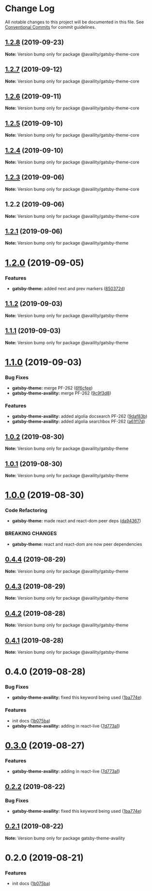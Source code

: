 # Change Log

All notable changes to this project will be documented in this file.
See [Conventional Commits](https://conventionalcommits.org) for commit guidelines.

## [1.2.8](https://github.com/availity/gatsby-theme-availity/compare/@availity/gatsby-theme-core@1.2.7...@availity/gatsby-theme-core@1.2.8) (2019-09-23)

**Note:** Version bump only for package @availity/gatsby-theme-core





## [1.2.7](https://github.com/availity/gatsby-theme-availity/compare/@availity/gatsby-theme-core@1.2.6...@availity/gatsby-theme-core@1.2.7) (2019-09-12)

**Note:** Version bump only for package @availity/gatsby-theme-core





## [1.2.6](https://github.com/availity/gatsby-theme-availity/compare/@availity/gatsby-theme-core@1.2.5...@availity/gatsby-theme-core@1.2.6) (2019-09-11)

**Note:** Version bump only for package @availity/gatsby-theme-core





## [1.2.5](https://github.com/availity/gatsby-theme-availity/compare/@availity/gatsby-theme-core@1.2.4...@availity/gatsby-theme-core@1.2.5) (2019-09-10)

**Note:** Version bump only for package @availity/gatsby-theme-core





## [1.2.4](https://github.com/availity/gatsby-theme-availity/compare/@availity/gatsby-theme-core@1.2.3...@availity/gatsby-theme-core@1.2.4) (2019-09-10)

**Note:** Version bump only for package @availity/gatsby-theme-core





## [1.2.3](https://github.com/availity/gatsby-theme-availity/compare/@availity/gatsby-theme-core@1.2.2...@availity/gatsby-theme-core@1.2.3) (2019-09-06)

**Note:** Version bump only for package @availity/gatsby-theme-core





## 1.2.2 (2019-09-06)

**Note:** Version bump only for package @availity/gatsby-theme-core





## [1.2.1](https://github.com/availity/gatsby-theme-availity/compare/@availity/gatsby-theme@1.2.0...@availity/gatsby-theme@1.2.1) (2019-09-06)

**Note:** Version bump only for package @availity/gatsby-theme





# [1.2.0](https://github.com/availity/gatsby-theme-availity/compare/@availity/gatsby-theme@1.1.2...@availity/gatsby-theme@1.2.0) (2019-09-05)

### Features

- **gatsby-theme:** added next and prev markers ([850372d](https://github.com/availity/gatsby-theme-availity/commit/850372d))

## [1.1.2](https://github.com/availity/gatsby-theme-availity/compare/@availity/gatsby-theme@1.1.1...@availity/gatsby-theme@1.1.2) (2019-09-03)

**Note:** Version bump only for package @availity/gatsby-theme

## [1.1.1](https://github.com/availity/gatsby-theme-availity/compare/@availity/gatsby-theme@1.1.0...@availity/gatsby-theme@1.1.1) (2019-09-03)

**Note:** Version bump only for package @availity/gatsby-theme

# [1.1.0](https://github.com/availity/gatsby-theme-availity/compare/@availity/gatsby-theme@1.0.2...@availity/gatsby-theme@1.1.0) (2019-09-03)

### Bug Fixes

- **gatsby-theme:** merge PF-262 ([6f6cfee](https://github.com/availity/gatsby-theme-availity/commit/6f6cfee))
- **gatsby-theme-availity:** merge PF-262 ([9c9f3d8](https://github.com/availity/gatsby-theme-availity/commit/9c9f3d8))

### Features

- **gatsby-theme-availity:** added algolia docsearch PF-262 ([9daf83b](https://github.com/availity/gatsby-theme-availity/commit/9daf83b))
- **gatsby-theme-availity:** added algolia searchbox PF-262 ([a61f17d](https://github.com/availity/gatsby-theme-availity/commit/a61f17d))

## [1.0.2](https://github.com/availity/gatsby-theme-availity/compare/@availity/gatsby-theme@1.0.1...@availity/gatsby-theme@1.0.2) (2019-08-30)

**Note:** Version bump only for package @availity/gatsby-theme

## [1.0.1](https://github.com/availity/gatsby-theme-availity/compare/@availity/gatsby-theme@1.0.0...@availity/gatsby-theme@1.0.1) (2019-08-30)

**Note:** Version bump only for package @availity/gatsby-theme

# [1.0.0](https://github.com/availity/gatsby-theme-availity/compare/@availity/gatsby-theme@0.4.4...@availity/gatsby-theme@1.0.0) (2019-08-30)

### Code Refactoring

- **gatsby-theme:** made react and react-dom peer deps ([da94367](https://github.com/availity/gatsby-theme-availity/commit/da94367))

### BREAKING CHANGES

- **gatsby-theme:** react and react-dom are now peer dependencies

## [0.4.4](https://github.com/availity/gatsby-theme-availity/compare/@availity/gatsby-theme@0.4.3...@availity/gatsby-theme@0.4.4) (2019-08-29)

**Note:** Version bump only for package @availity/gatsby-theme

## [0.4.3](https://github.com/availity/gatsby-theme-availity/compare/@availity/gatsby-theme@0.4.2...@availity/gatsby-theme@0.4.3) (2019-08-29)

**Note:** Version bump only for package @availity/gatsby-theme

## [0.4.2](https://github.com/availity/gatsby-theme-availity/compare/@availity/gatsby-theme@0.4.1...@availity/gatsby-theme@0.4.2) (2019-08-28)

**Note:** Version bump only for package @availity/gatsby-theme

## [0.4.1](https://github.com/availity/gatsby-theme-availity/compare/@availity/gatsby-theme@0.4.0...@availity/gatsby-theme@0.4.1) (2019-08-28)

**Note:** Version bump only for package @availity/gatsby-theme

# 0.4.0 (2019-08-28)

### Bug Fixes

- **gatsby-theme-availity:** fixed this keyword being used ([1ba774e](https://github.com/availity/gatsby-theme-availity/commit/1ba774e))

### Features

- init docs ([1b075ba](https://github.com/availity/gatsby-theme-availity/commit/1b075ba))
- **gatsby-theme-availity:** adding in react-live ([7d773a1](https://github.com/availity/gatsby-theme-availity/commit/7d773a1))

# [0.3.0](https://github.com/Availity/gatsby-theme-availity/compare/gatsby-theme-availity@0.2.2...gatsby-theme-availity@0.3.0) (2019-08-27)

### Features

- **gatsby-theme-availity:** adding in react-live ([7d773a1](https://github.com/Availity/gatsby-theme-availity/commit/7d773a1))

## [0.2.2](https://github.com/Availity/gatsby-theme-availity/compare/gatsby-theme-availity@0.2.1...gatsby-theme-availity@0.2.2) (2019-08-22)

### Bug Fixes

- **gatsby-theme-availity:** fixed this keyword being used ([1ba774e](https://github.com/Availity/gatsby-theme-availity/commit/1ba774e))

## [0.2.1](https://github.com/Availity/gatsby-theme-availity/compare/gatsby-theme-availity@0.2.0...gatsby-theme-availity@0.2.1) (2019-08-22)

**Note:** Version bump only for package gatsby-theme-availity

# 0.2.0 (2019-08-21)

### Features

- init docs ([1b075ba](https://github.com/Availity/gatsby-theme-availity/commit/1b075ba))
